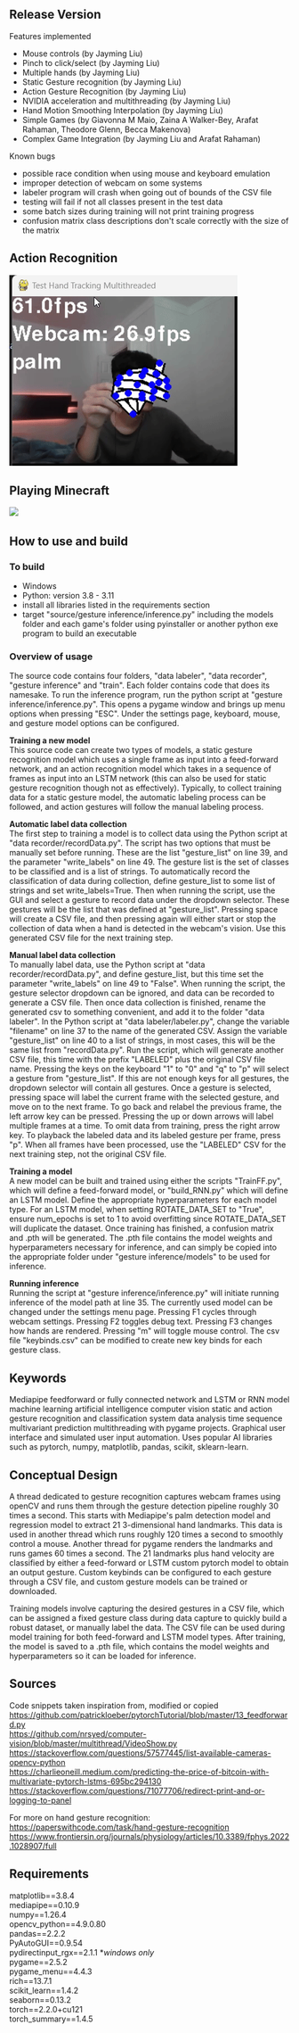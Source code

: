 ## Release Version
Features implemented
 - Mouse controls (by Jayming Liu)
 - Pinch to click/select (by Jayming Liu)
 - Multiple hands (by Jayming Liu)
 - Static Gesture recognition (by Jayming Liu)
 - Action Gesture Recognition (by Jayming Liu)
 - NVIDIA acceleration and multithreading (by Jayming Liu)
 - Hand Motion Smoothing Interpolation (by Jayming Liu)
 - Simple Games (by Giavonna M Maio, Zaina A Walker-Bey, Arafat Rahaman, Theodore Glenn, Becca Makenova)
 - Complex Game Integration (by Jayming Liu and Arafat Rahaman)

Known bugs
 - possible race condition when using mouse and keyboard emulation
 - improper detection of webcam on some systems
 - labeler program will crash when going out of bounds of the CSV file
 - testing will fail if not all classes present in the test data
 - some batch sizes during training will not print training progress
 - confusion matrix class descriptions don't scale correctly with the size of the matrix

## Action Recognition
![](https://github.com/Capstone-Projects-2024-Spring/project-motion/blob/main/action-gif.gif)
## Playing Minecraft
![](https://github.com/Capstone-Projects-2024-Spring/project-motion/blob/main/minecraft-gif.gif)

## How to use and build
### To build
 - Windows
 - Python: version 3.8 - 3.11
 - install all libraries listed in the requirements section
 - target "source/gesture inference/inference.py" including the models folder and each game's folder using pyinstaller or another python exe program to build an executable

### Overview of usage

The source code contains four folders, "data labeler", "data recorder", "gesture inference" and "train". Each folder contains code that does its namesake. To run the inference program, run the python script at "gesture inference/inference.py". This opens a pygame window and brings up menu options when pressing "ESC". Under the settings page, keyboard, mouse, and gesture model options can be configured. 

**Training a new model**<br>
This source code can create two types of models, a static gesture recognition model which uses a single frame as input into a feed-forward network, and an action recognition model which takes in a sequence of frames as input into an LSTM network (this can also be used for static gesture recognition though not as effectively). Typically, to collect training data for a static gesture model, the automatic labeling process can be followed, and action gestures will follow the manual labeling process. 

**Automatic label data collection**<br>
The first step to training a model is to collect data using the Python script at "data recorder/recordData.py". The script has two options that must be manually set before running. These are the list "gesture_list" on line 39, and the parameter "write_labels" on line 49. The gesture list is the set of classes to be classified and is a list of strings. To automatically record the classification of data during collection, define gesture_list to some list of strings and set write_labels=True. Then when running the script, use the GUI and select a gesture to record data under the dropdown selector. These gestures will be the list that was defined at "gesture_list". Pressing space will create a CSV file, and then pressing again will either start or stop the collection of data when a hand is detected in the webcam's vision. Use this generated CSV file for the next training step.

**Manual label data collection**<br>
To manually label data, use the Python script at "data recorder/recordData.py", and define gesture_list, but this time set the parameter "write_labels" on line 49 to "False". When running the script, the gesture selector dropdown can be ignored, and data can be recorded to generate a CSV file. Then once data collection is finished, rename the generated csv to something convenient, and add it to the folder "data labeler". In the Python script at "data labeler/labeler.py", change the variable "filename" on line 37 to the name of the generated CSV. Assign the variable "gesture_list" on line 40 to a list of strings, in most cases, this will be the same list from "recordData.py". Run the script, which will generate another CSV file, this time with the prefix "LABELED" plus the original CSV file name. Pressing the keys on the keyboard "1" to "0" and "q" to "p" will select a gesture from "gesture_list". If this are not enough keys for all gestures, the dropdown selector will contain all gestures. Once a gesture is selected, pressing space will label the current frame with the selected gesture, and move on to the next frame. To go back and relabel the previous frame, the left arrow key can be pressed. Pressing the up or down arrows will label multiple frames at a time. To omit data from training, press the right arrow key. To playback the labeled data and its labeled gesture per frame, press "p". When all frames have been processed, use the "LABELED" CSV for the next training step, not the original CSV file. 

**Training a model**<br>
A new model can be built and trained using either the scripts "TrainFF.py", which will define a feed-forward model, or "build_RNN.py" which will define an LSTM model. Define the appropriate hyperparameters for each model type. For an LSTM model, when setting ROTATE_DATA_SET to "True", ensure num_epochs is set to 1 to avoid overfitting since ROTATE_DATA_SET will duplicate the dataset. Once training has finished, a confusion matrix and .pth will be generated. The .pth file contains the model weights and hyperparameters necessary for inference, and can simply be copied into the appropriate folder under "gesture inference/models" to be used for inference.

**Running inference**<br>
Running the script at "gesture inference/inference.py" will initiate running inference of the model path at line 35. The currently used model can be changed under the settings menu page. Pressing F1 cycles through webcam settings. Pressing F2 toggles debug text. Pressing F3 changes how hands are rendered. Pressing "m" will toggle mouse control. The csv file "keybinds.csv" can be modified to create new key binds for each gesture class. 


## Keywords

Mediapipe feedforward or fully connected network and LSTM or RNN model machine learning artificial intelligence computer vision static and action gesture recognition and classification system data analysis time sequence multivariant prediction multithreading with pygame projects. Graphical user interface and simulated user input automation. Uses popular AI libraries such as pytorch, numpy, matplotlib, pandas, scikit, sklearn-learn. 


## Conceptual Design

A thread dedicated to gesture recognition captures webcam frames using openCV and runs them through the gesture detection pipeline roughly 30 times a second. This starts with Mediapipe's palm detection model and regression model to extract 21 3-dimensional hand landmarks. This data is used in another thread which runs roughly 120 times a second to smoothly control a mouse. Another thread for pygame renders the landmarks and runs games 60 times a second. The 21 landmarks plus hand velocity are classified by either a feed-forward or LSTM custom pytorch model to obtain an output gesture. Custom keybinds can be configured to each gesture through a CSV file, and custom gesture models can be trained or downloaded. 

Training models involve capturing the desired gestures in a CSV file, which can be assigned a fixed gesture class during data capture to quickly build a robust dataset, or manually label the data. The CSV file can be used during model training for both feed-forward and LSTM model types. After training, the model is saved to a .pth file, which contains the model weights and hyperparameters so it can be loaded for inference. 

## Sources

Code snippets taken inspiration from, modified or copied<br>
https://github.com/patrickloeber/pytorchTutorial/blob/master/13_feedforward.py<br>
https://github.com/nrsyed/computer-vision/blob/master/multithread/VideoShow.py<br>
https://stackoverflow.com/questions/57577445/list-available-cameras-opencv-python<br>
https://charlieoneill.medium.com/predicting-the-price-of-bitcoin-with-multivariate-pytorch-lstms-695bc294130<br>
https://stackoverflow.com/questions/71077706/redirect-print-and-or-logging-to-panel<br>

For more on hand gesture recognition:<br>
https://paperswithcode.com/task/hand-gesture-recognition<br>
https://www.frontiersin.org/journals/physiology/articles/10.3389/fphys.2022.1028907/full

## Requirements
matplotlib==3.8.4 <br/>
mediapipe==0.10.9 <br/>
numpy==1.26.4 <br/>
opencv_python==4.9.0.80 <br/>
pandas==2.2.2 <br/>
PyAutoGUI==0.9.54 <br/>
pydirectinput_rgx==2.1.1 **windows only*<br/>
pygame==2.5.2 <br/>
pygame_menu==4.4.3 <br/>
rich==13.7.1 <br/>
scikit_learn==1.4.2 <br/>
seaborn==0.13.2 <br/>
torch==2.2.0+cu121 <br/>
torch_summary==1.4.5 <br/>
